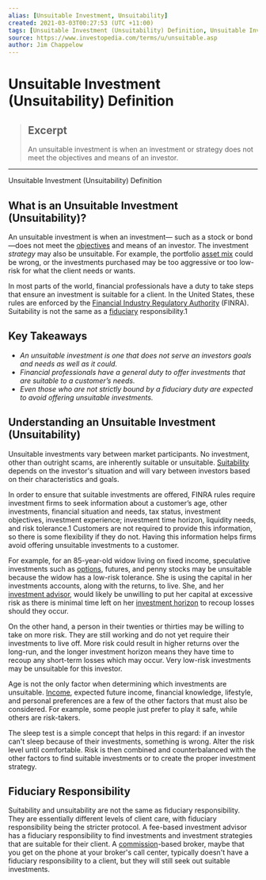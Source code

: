 ```yaml
---
alias: [Unsuitable Investment, Unsuitability]
created: 2021-03-03T00:27:53 (UTC +11:00)
tags: [Unsuitable Investment (Unsuitability) Definition, Unsuitable Investment (Unsuitability) Definition]
source: https://www.investopedia.com/terms/u/unsuitable.asp
author: Jim Chappelow
---
```


# Unsuitable Investment (Unsuitability) Definition

> ## Excerpt
> An unsuitable investment is when an investment or strategy does not meet the objectives and means of an investor.

---

Unsuitable Investment (Unsuitability) Definition
## What is an Unsuitable Investment (Unsuitability)?

An unsuitable investment is when an investment— such as a stock or bond—does not meet the [objectives](https://www.investopedia.com/terms/i/investmentobjective.asp) and means of an investor. The investment _strategy_ may also be unsuitable. For example, the portfolio [asset mix](https://www.investopedia.com/terms/a/asset-mix.asp) could be wrong, or the investments purchased may be too aggressive or too low-risk for what the client needs or wants. 

In most parts of the world, financial professionals have a duty to take steps that ensure an investment is suitable for a client. In the United States, these rules are enforced by the [Financial Industry Regulatory Authority](https://www.investopedia.com/terms/f/finra.asp) (FINRA). Suitability is not the same as a [fiduciary](https://www.investopedia.com/terms/f/fiduciary.asp) responsibility.1  

## Key Takeaways

-   _An unsuitable investment is one that does not serve an investors goals and needs as well as it could._ 
-   _Financial professionals have a general duty to offer investments that are suitable to a customer’s needs._
-   _Even those who are not strictly bound by a fiduciary duty are expected to avoid offering unsuitable investments._

## Understanding an Unsuitable Investment (Unsuitability)

Unsuitable investments vary between market participants. No investment, other than outright scams, are inherently suitable or unsuitable. [Suitability](https://www.investopedia.com/terms/s/suitable.asp) depends on the investor's situation and will vary between investors based on their characteristics and goals. 

In order to ensure that suitable investments are offered, FINRA rules require investment firms to seek information about a customer’s age, other investments, financial situation and needs, tax status, investment objectives, investment experience; investment time horizon, liquidity needs, and risk tolerance.1 Customers are not required to provide this information, so there is some flexibility if they do not. Having this information helps firms avoid offering unsuitable investments to a customer. 

For example, for an 85-year-old widow living on fixed income, speculative investments such as [options](https://www.investopedia.com/terms/o/option.asp), futures, and penny stocks may be unsuitable because the widow has a low-risk tolerance. She is using the capital in her investments accounts, along with the returns, to live. She, and her [investment advisor](https://www.investopedia.com/terms/i/investmentadvisor.asp), would likely be unwilling to put her capital at excessive risk as there is minimal time left on her [investment horizon](https://www.investopedia.com/terms/i/investment_horizon.asp) to recoup losses should they occur.

On the other hand, a person in their twenties or thirties may be willing to take on more risk. They are still working and do not yet require their investments to live off. More risk could result in higher returns over the long-run, and the longer investment horizon means they have time to recoup any short-term losses which may occur. Very low-risk investments may be unsuitable for this investor.

Age is not the only factor when determining which investments are unsuitable. [Income](https://www.investopedia.com/terms/i/income.asp), expected future income, financial knowledge, lifestyle, and personal preferences are a few of the other factors that must also be considered. For example, some people just prefer to play it safe, while others are risk-takers. 

The sleep test is a simple concept that helps in this regard: if an investor can't sleep because of their investments, something is wrong. Alter the risk level until comfortable. Risk is then combined and counterbalanced with the other factors to find suitable investments or to create the proper investment strategy.

## Fiduciary Responsibility

Suitability and unsuitability are not the same as fiduciary responsibility. They are essentially different levels of client care, with fiduciary responsibility being the stricter protocol. A fee-based investment advisor has a fiduciary responsibility to find investments and investment strategies that are suitable for their client. A [commission](https://www.investopedia.com/terms/c/commission.asp)\-based broker, maybe that you get on the phone at your broker's call center, typically doesn't have a fiduciary responsibility to a client, but they will still seek out suitable investments.
